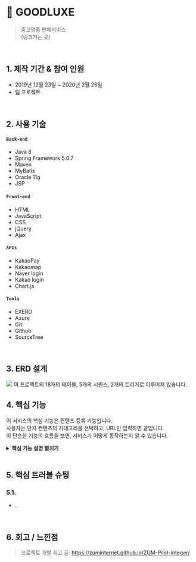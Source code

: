 # :pushpin: GOODLUXE
>중고명품 판매서비스  
>(링크거는 곳)  

</br>

## 1. 제작 기간 & 참여 인원
- 2019년 12월 23일 ~ 2020년 2월 26일
- 팀 프로젝트

</br>

## 2. 사용 기술
#### `Back-end`
  - Java 8
  - Spring Framework 5.0.7
  - Maven
  - MyBatis
  - Oracle 11g
  - JSP
#### `Front-end`
  - HTML
  - JavaScript
  - CSS
  - jQuery
  - Ajax
#### `APIs`
  - KakaoPay
  - Kakaomap
  - Naver login
  - Kakao login
  - Chart.js
#### `Tools`
  - EXERD
  - Axure
  - Git
  - Github
  - SourceTree

</br>

## 3. ERD 설계
![](https://lh3.googleusercontent.com/Ey1sbHEN6M4g07mnqcp0dAnAXI1BLJf7xWcJapMTgC78iiF34k24cfVZfbtsgUwufGybtSj8KA610PdB1Roih70U39fCMoTWXwOdCxHzJvCJ-bqpTLO6SYEfKf2snzM5fpuKWXMywxKNlX8A1Lz_U8iVWM4o6K3vvUve_23foxUoXxQImJhlu2DkdDuRLivz2gHS9Rx2sMfELigubXZRguMHhjoegUauqwRcAOeVukhEU2QwORC7D4iGVuzcYYvGUYjWDQz4QaLYXfXde2Ar3VnqLNImCyyZlID3NKW7RTwjhuwBNZdZRerOt3EQnsOGa2vupNxIlnWF7bRnBYG6LhY4JUKg-Gt8vLjfogjC6OJm76zPSGu3Wv9LDHtqMzoCFtbQyEZDO1D7Fq7T9mmvy1_18pzQ-UWRTI3YXEBKpN5om5iw04zuN0rKKayjxvvFq5mFA96faxYJhubfjv__-1NyXK-9YjHp_SspPdcuKLxwWYPGW7SBPlAMY-qBE8JaR45W6HuAwKEupRhcx_5DdCavow3Zos5wD6SrWqWTKrAf_ZnYZACifbxlXzkf6f-_yeX5tVTd4H5l068xE_90Zt_h6GAjvNeTnZhuVjxNM52uwJM-nEbWexrB2rZgZt-tVEB0i_V1rgBCOEKLv-LruCb1hj1FoGZqPWXXsynAqUkoG4bjWSYrMy1Auk7LCRBEKEyIEnfQ6RlgwUxccpF5OtxoB1vqLdIgHTgbttEywsv-U61UK8CMY575-MUNMJbni6Y45m8twkkhP0VX6b065Ay8DUV2qyHihw=w1638-h747-no?authuser=0)
이 프로젝트의 18개의 테이블, 5개의 시퀀스, 2개의 트리거로 이루어져 있습니다.

## 4. 핵심 기능
이 서비스의 핵심 기능은 컨텐츠 등록 기능입니다.  
사용자는 단지 컨텐츠의 카테고리를 선택하고, URL만 입력하면 끝입니다.  
이 단순한 기능의 흐름을 보면, 서비스가 어떻게 동작하는지 알 수 있습니다.  

<details>
<summary><b>핵심 기능 설명 펼치기</b></summary>
<div markdown="1">

### 4.1. 전체 흐름
![](https://lh3.googleusercontent.com/7qgTuV-Zg7zaBF6BQO_fEKFv0pxG_VhiruX5M-7Jor3MvAFOVxwSIe1S0_7t91Gga3efu_nKdO-y8Y7zsY_QPXFUp12-Ef2anLwJZAQL79M8ZhkktPemJHoR2GVo27kTDG74K5InSLoVsa_ssHvAgbHlji6ANm6IKin4f_3eSRxGqe8SoIjSGaph0Mj7kQqcjLD_hEuMSokkN-bbN_jNS0Y9bpW23XAYw2rELv6Yk2npsm4Tz6pbAFElEMLiOH0pGe005akWML4QLddjqzYL3ehewQ_gCvGqHiU5T33Lki3iTyy6Ip0k35sP93lmrpqRGCzyytoZ3r_k1WyBXc6SvYfIygPvlm5NbaNd4gC9WBtbf2vEeMRYyPx8A9bhVC0JM9A-H0bFjUJbS7hax8jn6nkkdNWE1DWRqaiN1nWe8gF0z3DmAr6G9A_qoV7IeI7QOvbY44GV_pubSs1fdYCtUXPieO81doCHsdqy-10eogiwq9qhdgfqx09nA2BFDeOEg6YcquW0mSyH6PiU0WxCb2OwRSEFVoSy64T2snSYLultDjtSfHUnSxmKKbT2SvE62_dX4MTIY5PHrZDfcqmnU61I_cql5upHaha8PzVjbaWU_SMRL2JdTfctaFyyXs6K-cWnAvxTTp06pWM1dU0iQpfuzkgeEXMFc5GKFuiHrBdOQfNZn8DpY7Rh9lRT4TDq9M2-uzYCtarRcQGDzG9OZqwyzeYczpc7Jsq5xLQirnIvQSjeUFcbNtHogD7Iq7YLrTq6PoGMS0zLlyhGlkWH39rr5rMPy-proA=w865-h272-no?authuser=0)

### 4.2. 사용자 요청

### 4.3. Controller

### 4.4. Service

### 4.5. Repository
</div>
</details> 

</br>

## 5. 핵심 트러블 슈팅
### 5.1. 
- .

    
</br>

## 6. 회고 / 느낀점
>프로젝트 개발 회고 글: https://zuminternet.github.io/ZUM-Pilot-integer/
